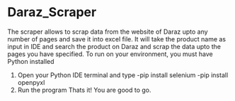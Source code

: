 # Daraz_Scraper
The scraper allows to scrap data from the website of Daraz upto any number of pages and save it into excel file. It will take the product name as input in IDE and
search the product on Daraz and scrap the data upto the pages you have specified. 
To run on your environment, you must have Python installed
  1. Open your Python IDE terminal and type
     -pip install selenium
     -pip install openpyxl
  2. Run the program
Thats it! You are good to go.
